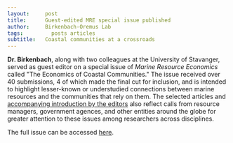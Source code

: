 ```yaml
---
layout:     post
title:      Guest-edited MRE special issue published
author:     Birkenbach-Oremus Lab
tags: 		  posts articles
subtitle:  	Coastal communities at a crossroads
---
```

<!-- Start Writing Below in Markdown -->
**Dr. Birkenbach**, along with two colleagues at the University of Stavanger, served as guest editor on a special issue of _Marine Resource Economics_ called "The Economics of Coastal Communities." The issue received over 40 submissions, 4 of which made the final cut for inclusion, and is intended to highlight lesser-known or understudied connections between marine resources and the communities that rely on them. The selected articles and [accompanying introduction by the editors](https://doi.org/10.1086/726262) also reflect calls from resource managers, government agences, and other entities around the globe for greater attention to these issues among researchers across disciplines. 

The full issue can be accessed [here](https://journals.uchicago.edu/toc/mre/2023/38/4).

